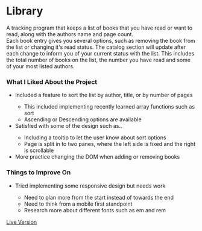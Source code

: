 # Library
<p>A tracking program that keeps a list of books that you have read or want to read, along with the authors name and page count. <br>Each book entry gives you several options, such as removing the book from the list or changing it's read status. The catalog section will update after each change to inform you of your current status with the list. This includes the total number of books on the list, the number you have read and some of your most listed authors.
</p>

<h3>What I Liked About the Project</h3>
<ul>
  <li>Included a feature to sort the list by author, title, or by number of pages</li>
  <ul>
    <li>This included implementing recently learned array functions such as sort</li>
    <li>Ascending or Descending options are available</li>
  </ul>
  <li>Satisfied with some of the design such as..</li>
  <ul>
     <li>Including a tooltip to let the user know about sort options</li>
     <li>Page is split in to two panes, where the left side is fixed and the right is scrollable</li>
  </ul>
  <li>More practice changing the DOM when adding or removing books</li>
</ul>

<h3>Things to Improve On</h3>
<ul>
  <li>Tried implementing some responsive design but needs work</li>
  <ul>
    <li>Need to plan more from the start instead of towards the end</li>
    <li>Need to think from a mobile first standpoint</li>
    <li>Research more about different fonts such as em and rem</li>
  </ul>
</ul>

<a href="https://sthompson33.github.io/Library/">Live Version</a>
